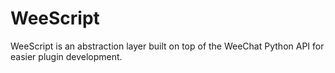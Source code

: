 # WeeScript
WeeScript is an abstraction layer built on top of the WeeChat Python API for easier plugin development.
